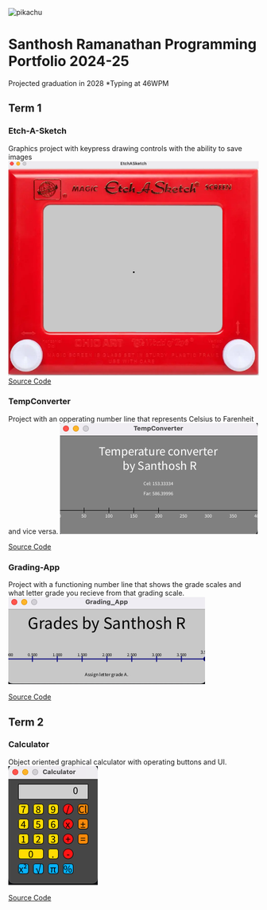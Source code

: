![pikachu](https://static.vecteezy.com/system/resources/previews/024/804/557/non_2x/pikachu-art-or-illustration-on-pickachu-free-vector.jpg)

# Santhosh Ramanathan Programming Portfolio 2024-25
Projected graduation in 2028
*Typing at 46WPM
## Term 1


### Etch-A-Sketch
Graphics project with keypress drawing controls with the ability to save images
![Running Application](https://github.com/Santhosh8828/programmingportfolio/blob/main/images/etch.png?raw=true)
[Source Code](https://github.com/Santhosh8828/programmingportfolio/blob/main/src/term1/EtchASketch/EtchASketch.pde)

### TempConverter
Project with an opperating number line that represents Celsius to Farenheit and vice versa.
![Running Application](https://github.com/Santhosh8828/programmingportfolio/blob/main/images/temp.png?raw=true)

[Source Code](https://github.com/Santhosh8828/programmingportfolio/blob/main/src/term1/TempConverter/TempConverter.pde)

### Grading-App
Project with a functioning number line that shows the grade scales and what letter grade you recieve from that grading scale.
![Running Application](https://github.com/Santhosh8828/programmingportfolio/blob/main/images/grading.png?raw=true)

[Source Code](https://github.com/Santhosh8828/programmingportfolio/blob/main/src/term1/Grading_App/Grading_App.pde)

## Term 2
### Calculator
Object oriented graphical calculator with operating buttons and UI.
![Running Application](https://github.com/Santhosh8828/programmingportfolio/blob/main/images/calc.png?raw=true)

[Source Code](https://github.com/Santhosh8828/programmingportfolio/blob/main/src/term2/Calculator%203/Calculator.pde)
